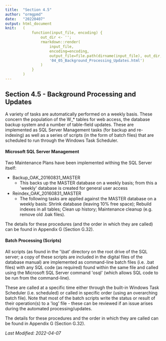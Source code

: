 ```yaml
---
title:  "Section 4.5"
author: "ormgpmd"
date:   "20220407"
output: html_document
knit:   (
            function(input_file, encoding) {
                out_dir <- '';
                rmarkdown::render(
                    input_file,
                    encoding=encoding,
                    output_file=file.path(dirname(input_file), out_dir,
                    '04_05_Background_Processing_Updates.html')
                )
            }
        )
---
```


## Section 4.5 - Background Processing and Updates

A variety of tasks are automatically performed on a weekly basis.  These
concern the population of the W_\* tables for web access, the database backup system and a number of table-field updates.  These are implemented as SQL Server Management tasks (for backup and re-indexing) as well as a series of scripts (in the form of batch files) that are scheduled to run through the Windows Task Scheduler.

#### Microsoft SQL Server Management

Two Maintenance Plans have been implemented withing the SQL Server itself:

* Backup_OAK_20160831_MASTER
    + This backs up the MASTER database on a weekly basis; from this a 'weekly' database is created for general user access
* Reindex_OAK_20160831_MASTER
    + The following tasks are applied against the MASTER database on a weekly basis: Shrink database (leaving 10% free space); Rebuild indexes in all tables; Clean up history; Maintenance cleanup (e.g. remove old .bak files).

The details for these procedures (and the order in which they are called) can be found in Appendix G (Section G.32).

#### Batch Processing (Scripts)

All scripts (as found in the '\bat' directory on the root drive of the SQL server; a copy of these scripts are included in the digital files of the database manual) are implemented as command-line batch files (i.e. .bat files) with any SQL code (as required) found within the same file and called using the Microsoft SQL Server command 'osql' (which allows SQL code to be run from the command-line).

These are called at a specific time either through the built-in Windows Task
Scheduler (i.e. scheduled) or called in specific order (using an overarching
batch file).  Note that most of the batch scripts write the status or result
of their operation(s) to a 'log' file - these can be reviewed if an issue arises during the automated processing/updates.

The details for these procedures and the order in which they are called can be found in Appendix G (Section G.32).


*Last Modified: 2022-04-07*

